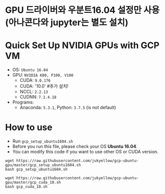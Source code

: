 # GPU 드라이버와 우분트16.04 설정만 사용(아나콘다와 jupyter는 별도 설치)  

# Quick Set Up NVIDIA GPUs with GCP VM
* OS: `Ubuntu 16.04`
* GPU: `NVIDIA K80, P100, V100`
    * CUDA: `9.0.176`
    * CUDA: '10.0'  #추가 설치!
    * NCCL: `2.2.13`
    * CUDNN: `7.1.4.18`
* Programs:
    * Anaconda: `5.3.1`, Python: `3.7.5` (is not default)

# How to use
* Run `gcp_setup_ubuntu1604.sh`
* Before you run this file, please check your OS __Ubuntu 16.04__.
* You can modify this code if you want to use other OS or CUDA version.
```
wget https://raw.githubusercontent.com/jukyellow/gcp-ubuntu-gpu/master/gcp_setup_ubuntu1604.sh
bash gcp_setup_ubuntu1604.sh

wget https://raw.githubusercontent.com/jukyellow/gcp-ubuntu-gpu/master/gcp_cuda_10.sh
bash gcp_cuda_10.sh
```
